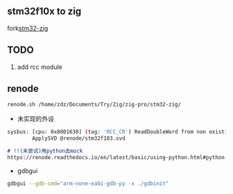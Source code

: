 ## stm32f10x to zig
fork[stm32-zig](https://github.com/fmaggi/stm32-zig)


## TODO
1. add rcc module







## renode
```sh
renode.sh /home/zdz/Documents/Try/Zig/zig-pro/stm32-zig/
```
- 未实现的外设
```sh
sysbus: [cpu: 0x8001630] (tag: 'RCC_CR') ReadDoubleWord from non existing peripheral at 0x40021000, returning 0x0A020083.
        ApplySVD @renode/stm32f103.svd
```
```md
# !!(未尝试)用python去mock
https://renode.readthedocs.io/en/latest/basic/using-python.html#python-peripherals-in-a-platform-description
```





- gdbgui
```sh
gdbgui --gdb-cmd="arm-none-eabi-gdb-py -x ./gdbinit"
```




